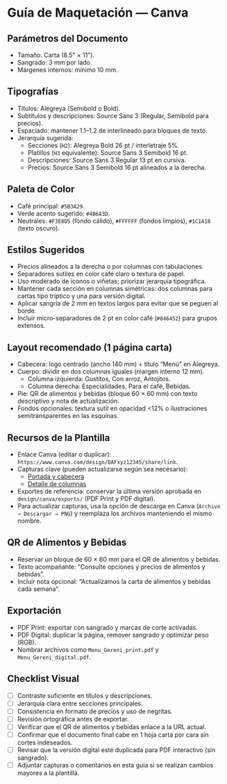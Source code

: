 # Guía de Maquetación — Canva

## Parámetros del Documento
- Tamaño: Carta (8.5" × 11").
- Sangrado: 3 mm por lado.
- Márgenes internos: mínimo 10 mm.

## Tipografías
- Títulos: Alegreya (Semibold o Bold).
- Subtítulos y descripciones: Source Sans 3 (Regular, Semibold para precios).
- Espaciado: mantener 1.1–1.2 de interlineado para bloques de texto.
- Jerarquía sugerida:
  - Secciones (`H2`): Alegreya Bold 26 pt / interletraje 5%.
  - Platillos (`H3` equivalente): Source Sans 3 Semibold 16 pt.
  - Descripciones: Source Sans 3 Regular 13 pt en cursiva.
  - Precios: Source Sans 3 Semibold 16 pt alineados a la derecha.

## Paleta de Color
- Café principal: `#5B3A29`.
- Verde acento sugerido: `#4B6A3D`.
- Neutrales: `#F3E8D5` (fondo cálido), `#FFFFFF` (fondos limpios), `#1C1A18` (texto oscuro).

## Estilos Sugeridos
- Precios alineados a la derecha o por columnas con tabulaciones.
- Separadores sutiles en color café claro o textura de papel.
- Uso moderado de iconos o viñetas; priorizar jerarquía tipográfica.
- Mantener cada sección en columnas simétricas: dos columnas para cartas tipo tríptico y una para versión digital.
- Aplicar sangría de 2 mm en textos largos para evitar que se peguen al borde.
- Incluir micro-separadores de 2 pt en color café (`#846452`) para grupos extensos.

## Layout recomendado (1 página carta)
- Cabecera: logo centrado (ancho 140 mm) + título “Menú” en Alegreya.
- Cuerpo: dividir en dos columnas iguales (margen interno 12 mm).
  - Columna izquierda: Gustitos, Con arroz, Antojitos.
  - Columna derecha: Especialidades, Para el café, Bebidas.
- Pie: QR de alimentos y bebidas (bloque 60 × 60 mm) con texto descriptivo y nota de actualización.
- Fondos opcionales: textura sutil en opacidad <12% o ilustraciones semitransparentes en las esquinas.

## Recursos de la Plantilla
- Enlace Canva (editar o duplicar): `https://www.canva.com/design/DAFxyz12345/share/link`.
- Capturas clave (pueden actualizarse según sea necesario):
  - [Portada y cabecera](https://www.canva.com/design/DAFxyz12345/view?utm_source=shared_link#page=1)
  - [Detalle de columnas](https://www.canva.com/design/DAFxyz12345/view?utm_source=shared_link#page=2)
- Exportes de referencia: conservar la última versión aprobada en `design/canva/exports/` (PDF Print y PDF digital).
- Para actualizar capturas, usa la opción de descarga en Canva (`Archivo → Descargar → PNG`) y reemplaza los archivos manteniendo el mismo nombre.

## QR de Alimentos y Bebidas
- Reservar un bloque de 60 × 60 mm para el QR de alimentos y bebidas.
- Texto acompañante: “Consulte opciones y precios de alimentos y bebidas”.
- Incluir nota opcional: “Actualizamos la carta de alimentos y bebidas cada semana”.

## Exportación
- PDF Print: exportar con sangrado y marcas de corte activadas.
- PDF Digital: duplicar la página, remover sangrado y optimizar peso (RGB).
- Nombrar archivos como `Menu_Gereni_print.pdf` y `Menu_Gereni_digital.pdf`.

## Checklist Visual
- [ ] Contraste suficiente en títulos y descripciones.
- [ ] Jerarquía clara entre secciones principales.
- [ ] Consistencia en formato de precios y uso de negritas.
- [ ] Revisión ortográfica antes de exportar.
- [ ] Verificar que el QR de alimentos y bebidas enlace a la URL actual.
- [ ] Confirmar que el documento final cabe en 1 hoja carta por cara sin cortes indeseados.
- [ ] Revisar que la versión digital esté duplicada para PDF interactivo (sin sangrado).
- [ ] Adjuntar capturas o comentarios en esta guía si se realizan cambios mayores a la plantilla.
